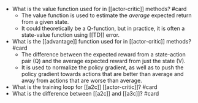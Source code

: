 - What is the value function used for in [[actor-critic]] methods? #card
    - The value function is used to estimate the *average* expected return from a given state.
    - It could theoretically be a Q-function, but in practice, it is often a state-value function using [[TD]] error.
- What is the [[advantage]] function used for in [[actor-critic]] methods? #card
    - The difference between the expected reward from a state-action pair (Q) and the average expected reward from just the state (V).
    - It is used to normalize the policy gradient, as well as to push the policy gradient towards actions that are better than average and away from actions that are worse than average.
- What is the training loop for [[a2c]] [[actor-critic]]? #card
- What is the difference between [[a2c]] and [[a3c]]? #card